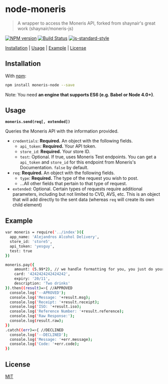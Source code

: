 # node-moneris

> A wrapper to access the Moneris API, forked from shaynair's great work (shaynair/moneris-js)

[![NPM version](https://badge.fury.io/js/moneris.svg)](http://badge.fury.io/js/moneris) [![Build Status](https://travis-ci.org/shaynair/moneris-js.svg?branch=master)](https://travis-ci.org/shaynair/moneris-js?branch=master)
[![js-standard-style](https://cdn.rawgit.com/feross/standard/master/badge.svg)](https://github.com/feross/standard)

[Installation](#installation) |
[Usage](#usage) |
[Example](#example) |
[License](#license)

## Installation

With [npm](https://npmjs.org/):

```bash
npm install moneris-node --save
```

Note: You need **an engine that supports ES6 (e.g. Babel or Node 4.0+)**.

## Usage

**`moneris.send(req[, extended])`**

Queries the Moneris API with the information provided.

- `credentials`: **Required.** An object with the following fields.
  - `api_token`: **Required.** Your API token.
  - `store_id`: **Required.** Your store ID.
  - `test`: Optional. If true, uses Moneris Test endpoints. You can get a `api_token` and `store_id` for this endpoint from Moneris's Documentation. `false` by default.
- `req`: **Required.** An object with the following fields.
  - `type`: **Required.** The type of the request you wish to post.
  - ...All other fields that pertain to that type of request.
- `extended`: Optional. Certain types of requests require additional parameters, including but not limited to CVD, AVS, etc. This is an object that will add directly to the sent data (whereas `req` will create its own child element)

## Example

```bash
var moneris = require('../index')({
  app_name: 'Alejandros Alcohol Delivery',
  store_id: 'store5',
  api_token: 'yesguy',
  test: true
})

moneris.pay({
    amount: (5.99*2), // we handle formatting for you, you just do your math.
    card: '4242424242424242',
    expiry: '20/11',
    description: 'Two drinks'
}).then((result)=>{ //APPROVED
  console.log('--APROVED');
  console.log('Message: '+result.msg);
  console.log('Receipt: '+result.receipt);
  console.log('ISO: '+result.iso);
  console.log('Reference Number: '+result.reference);
  console.log('Raw Response:');
  console.log(result.raw);
})
.catch((err)=>{ //DECLINED
  console.log('--DECLINED');
  console.log('Message: '+err.message);
  console.log('Code: '+err.code);
})
```

## License

[MIT](http://g14n.info/mit-license)
